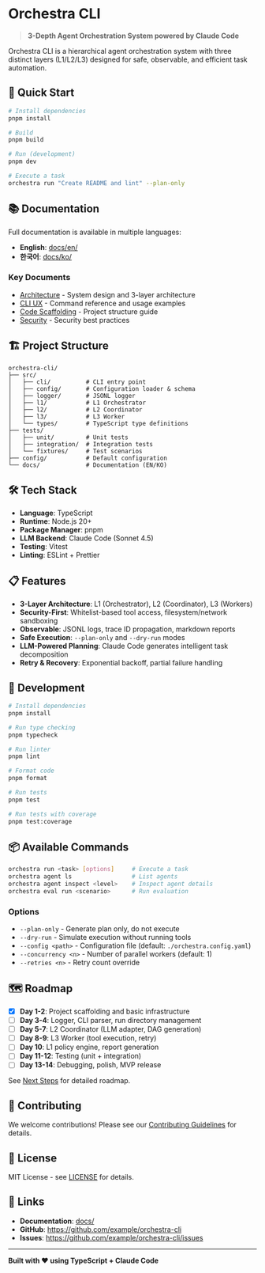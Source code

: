 # Orchestra CLI

> **3-Depth Agent Orchestration System powered by Claude Code**

Orchestra CLI is a hierarchical agent orchestration system with three distinct layers (L1/L2/L3) designed for safe, observable, and efficient task automation.

## 🚀 Quick Start

```bash
# Install dependencies
pnpm install

# Build
pnpm build

# Run (development)
pnpm dev

# Execute a task
orchestra run "Create README and lint" --plan-only
```

## 📚 Documentation

Full documentation is available in multiple languages:

- **English**: [docs/en/](./docs/en/README.md)
- **한국어**: [docs/ko/](./docs/ko/README.md)

### Key Documents

- [Architecture](./docs/en/02-architecture.md) - System design and 3-layer architecture
- [CLI UX](./docs/en/04-cli-ux.md) - Command reference and usage examples
- [Code Scaffolding](./docs/en/06-code-scaffolding.md) - Project structure guide
- [Security](./docs/en/09-security.md) - Security best practices

## 🏗️ Project Structure

```
orchestra-cli/
├── src/
│   ├── cli/          # CLI entry point
│   ├── config/       # Configuration loader & schema
│   ├── logger/       # JSONL logger
│   ├── l1/           # L1 Orchestrator
│   ├── l2/           # L2 Coordinator
│   ├── l3/           # L3 Worker
│   └── types/        # TypeScript type definitions
├── tests/
│   ├── unit/         # Unit tests
│   ├── integration/  # Integration tests
│   └── fixtures/     # Test scenarios
├── config/           # Default configuration
└── docs/             # Documentation (EN/KO)
```

## 🛠️ Tech Stack

- **Language**: TypeScript
- **Runtime**: Node.js 20+
- **Package Manager**: pnpm
- **LLM Backend**: Claude Code (Sonnet 4.5)
- **Testing**: Vitest
- **Linting**: ESLint + Prettier

## 📋 Features

- **3-Layer Architecture**: L1 (Orchestrator), L2 (Coordinator), L3 (Workers)
- **Security-First**: Whitelist-based tool access, filesystem/network sandboxing
- **Observable**: JSONL logs, trace ID propagation, markdown reports
- **Safe Execution**: `--plan-only` and `--dry-run` modes
- **LLM-Powered Planning**: Claude Code generates intelligent task decomposition
- **Retry & Recovery**: Exponential backoff, partial failure handling

## 🧪 Development

```bash
# Install dependencies
pnpm install

# Run type checking
pnpm typecheck

# Run linter
pnpm lint

# Format code
pnpm format

# Run tests
pnpm test

# Run tests with coverage
pnpm test:coverage
```

## 📦 Available Commands

```bash
orchestra run <task> [options]     # Execute a task
orchestra agent ls                 # List agents
orchestra agent inspect <level>    # Inspect agent details
orchestra eval run <scenario>      # Run evaluation
```

### Options

- `--plan-only` - Generate plan only, do not execute
- `--dry-run` - Simulate execution without running tools
- `--config <path>` - Configuration file (default: `./orchestra.config.yaml`)
- `--concurrency <n>` - Number of parallel workers (default: 1)
- `--retries <n>` - Retry count override

## 🗺️ Roadmap

- [x] **Day 1-2**: Project scaffolding and basic infrastructure
- [ ] **Day 3-4**: Logger, CLI parser, run directory management
- [ ] **Day 5-7**: L2 Coordinator (LLM adapter, DAG generation)
- [ ] **Day 8-9**: L3 Worker (tool execution, retry)
- [ ] **Day 10**: L1 policy engine, report generation
- [ ] **Day 11-12**: Testing (unit + integration)
- [ ] **Day 13-14**: Debugging, polish, MVP release

See [Next Steps](./docs/en/11-next-steps.md) for detailed roadmap.

## 🤝 Contributing

We welcome contributions! Please see our [Contributing Guidelines](./CONTRIBUTING.md) for details.

## 📄 License

MIT License - see [LICENSE](./LICENSE) for details.

## 🔗 Links

- **Documentation**: [docs/](./docs/)
- **GitHub**: https://github.com/example/orchestra-cli
- **Issues**: https://github.com/example/orchestra-cli/issues

---

**Built with ❤️ using TypeScript + Claude Code**
